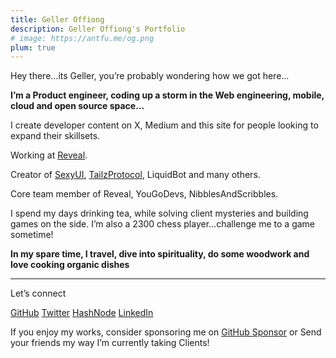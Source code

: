 ```yaml
---
title: Geller Offiong
description: Geller Offiong's Portfolio
# image: https://antfu.me/og.png
plum: true
---
```


Hey there…its Geller, you’re probably wondering how we got here…

**I’m a Product engineer, coding up a storm in the Web engineering, mobile, cloud and open source space…**

I create developer content on X, Medium and this site for people looking to expand their skillsets.

Working at [Reveal](https://reveal-lab.netlify.app/).<br>

<!--
Creator of [Vitest](https://github.com/vitest-dev/vitest), [Slidev](https://github.com/slidevjs/slidev), [VueUse](https://github.com/vueuse/vueuse), [UnoCSS](https://github.com/antfu/unocss), [Elk](https://github.com/elk-zone/elk), [Type Challenges](https://github.com/type-challenges/type-challenges) and [others](/projects).<br>
Core team member of [Vue](https://vuejs.org/), [Nuxt](http://nuxtjs.org/) and [Vite](http://vitejs.dev/).<br> -->

Creator of [SexyUI](https://github.com/YouGoDevs/Sexy-UI), [TailzProtocol](https://github.com/Geller99/Tailz-Protocol.git), LiquidBot and many others.

Core team member of Reveal, YouGoDevs, NibblesAndScribbles.

I spend my days drinking tea, while solving client mysteries and building games on the side. I’m also a 2300 chess player…challenge me to a game sometime!

**In my spare time, I travel, dive into spirituality, do some woodwork and love cooking organic dishes**

---

<!-- Dreaming up ideas and making them come true is where my passion lies. You can find my [full projects list here](/projects). I also do some generative-art, compform, interactivity experiments on [100.antfu.me](https://100.antfu.me/).

Outside of programming, I enjoy doing photography and traveling. Some of my photos can be found on [Instagram](https://www.instagram.com/antfu7). If you happen to be in the same city I live (currently in Paris), maybe we can hang out and take some photos or code together. -->

<div flex-auto />

Let’s connect

<p flex="~ gap-3 wrap" class="mt--2!">
  <a href="https://github.com/Geller99" target="_blank"><span op75 i-simple-icons-github /> GitHub</a>
  <a href="https://twitter.com/Elixir_js" target="_blank"><span op75 i-simple-icons-twitter /> Twitter</a>
  <a href="https://devscribs.hashnode.dev/" target="_blank"><span op75 i-simple-icons-hashnode /> HashNode</a>
<a href="https://www.linkedin.com/in/gellermicael/" target="_blank"><span op75 i-simple-icons-linkedin /> LinkedIn</a>
  <!-- 
  <a href="https://www.twitch.tv/antfu7" target="_blank"><span op75 i-simple-icons-twitch /> Twitch</a>
  <a href="https://www.instagram.com/antfu7" target="_blank"><span op75 i-simple-icons-instagram /> Instagram</a>
  <a href="https://www.zhihu.com/people/antfu" target="_blank"><span op75 i-simple-icons-zhihu /> 知乎</a>
  <a href="https://weibo.com/u/7485197193" target="_blank"><span op75 i-simple-icons-sinaweibo /> 微博</a>
  <a href="https://space.bilibili.com/668380" target="_blank"><span op75 i-simple-icons-bilibili /> 哔哩哔哩</a> -->
</p>

<!-- If you enjoy my works, consider sponsoring me on [<span i-carbon-favorite /> GitHub Sponsor](https://github.com/sponsors/antfu) or [<span i-carbon-lightning /> 爱发电](https://afdian.net/a/antfu) to keep them sustainable. -->

If you enjoy my works, consider sponsoring me on [<span i-carbon-favorite /> GitHub Sponsor](https://github.com/sponsors/antfu) or Send your friends my way I’m currently taking Clients!
